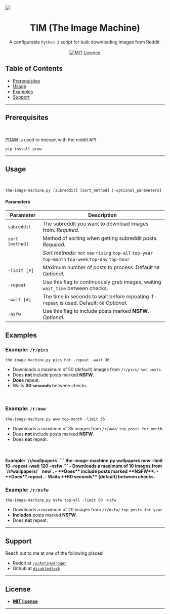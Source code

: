 
<a href="http://g.recordit.co/C4QK9yBmsq.gif"><img src="http://g.recordit.co/C4QK9yBmsq.gif"></a>

<h1 align="center">TIM  (The Image Machine)</h1>

<div align="center">
    A configurable <code>Python 3</code> script for bulk downloading images from Reddit.
</div>

<br/>

<div align="center">
  <a href="http://badges.mit-license.org">
    <img src="http://img.shields.io/:license-mit-blue.svg?style=flat-square)"
      alt="MIT Licence" />
  </a>
</div>

## Table of Contents
- [Prerequisites](#prerequisites)
- [Usage](#usage)
- [Examples](#examples)
- [Support](#support)



---

## Prerequisites

<br/>

<a href="https://praw.readthedocs.io/en/latest/" target="_blank">PRAW</a> is used to interact with the reddit API.
```
pip install praw
```

---
## Usage

<br/>

```
the-image-machine.py [subreddit] [sort_method] [-optional_parameters]
```

#### Parameters



| Parameter     | Description |
| ------------- | -------------| 
| `subreddit` | The subreddit you want to download images from. *Required.*| 
| `sort [method]`      | Method of sorting when getting subreddit posts. *Required.*   |  
| |*Sort methods:* `hot` `new` `rising` `top-all` `top-year` `top-month` `top-week` `top-day` `top-hour`| 
| `-limit [#]`    | Maximum number of posts to process. Default `50` *Optional.*|
| `-repeat`   | Use this flag to continuously grab images, waiting `wait_time` between checks.| 
| `-wait [#]`     | The time in seconds to wait before repeating if `-repeat` is used. Default: `60` *Optional*. |
| `-nsfw`     | Use this flag to include posts marked **NSFW**. *Optional.* |


## Examples

### Example: `/r/pics`
```
the-image-machine.py pics hot -repeat -wait 30
```
- Downloads a maximum of 50 (default) images from `/r/pics/` `hot posts`. 
- Does **not** include posts marked **NSFW**. 
- **Does** repeat. 
- Waits **30 seconds** between checks.

<br/>

### Example: `/r/aww`
```
the-image-machine.py aww top-month -limit 35
```
- Downloads a maximum of 35 images from `/r/aww/` `top posts for month`. 
- Does **not** include posts marked **NSFW**. 
- Does **not** repeat.

<br/>

<h4>Example: `/r/wallpapers`
```
the-image-machine.py wallpapers new -limit 10 -repeat -wait 120 -nsfw
```
- Downloads a maximum of 10 images from `/r/wallpapers/` `new`. 
- **Does** include posts marked **NSFW**. 
- **Does** repeat.
- Waits **60 seconds** (default) between checks.

<br/>

### Example: `/r/nsfw`
```
the-image-machine.py nsfw top-all -limit 50 -nsfw
```
- Downloads a maximum of 20 images from `/r/nsfw/` `top posts for year`. 
- **Includes** posts marked **NSFW**. 
- Does **not** repeat.


---
## Support

Reach out to me at one of the following places!

- Reddit at <a href="https://www.reddit.com/user/AntiHydrogen" target="_blank">`/u/AntiHydrogen`</a>
- Github at <a href="https://github.com/disabledtech" target="_blank">`disabledtech`</a>

---

## License

- **[MIT license](http://opensource.org/licenses/mit-license.php)**

---